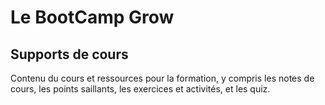 # Le BootCamp Grow
## Supports de cours
Contenu du cours et ressources pour la formation, y compris les notes de cours, les points saillants, les exercices et activités, et les quiz.
